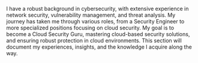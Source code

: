 I have a robust background in cybersecurity, with extensive experience in network security, vulnerability management, and threat analysis. My journey has taken me through various roles, from a Security Engineer to more specialized positions focusing on cloud security. My goal is to become a Cloud Security Guru, mastering cloud-based security solutions, and ensuring robust protection in cloud environments. This section will document my experiences, insights, and the knowledge I acquire along the way.
